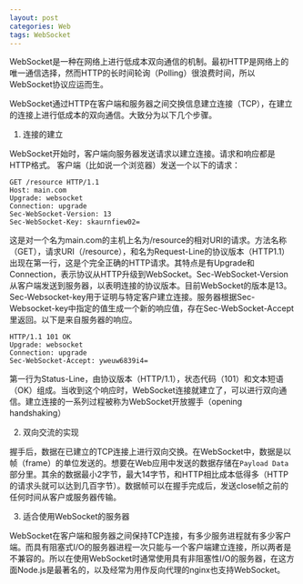 ```yaml
---
layout: post
categories: Web
tags: WebSocket
---
```


WebSocket是一种在网络上进行低成本双向通信的机制。最初HTTP是网络上的唯一通信选择，然而HTTP的长时间轮询（Polling）很浪费时间，所以WebSocket协议应运而生。

WebSocket通过HTTP在客户端和服务器之间交换信息建立连接（TCP），在建立的连接上进行低成本的双向通信。大致分为以下几个步骤。

1. 连接的建立

WebSocket开始时，客户端向服务器发送请求以建立连接。请求和响应都是HTTP格式。
客户端（比如说一个浏览器）发送一个以下的请求：
```
GET /resource HTTP/1.1
Host: main.com
Upgrade: websocket
Connection: upgrade
Sec-WebSocket-Version: 13
Sec-WebSocket-Key: skaurnfiew02=
```
这是对一个名为main.com的主机上名为/resource的相对URI的请求。方法名称（GET），请求URI（/resource），和名为Request-Line的协议版本（HTTP1.1）出现在第一行，这是个完全正确的HTTP请求。其特点是有Upgrade和Connection，表示协议从HTTP升级到WebSocket。Sec-WebSocket-Version从客户端发送到服务器，以表明连接的协议版本。目前WebSocket的版本是13。Sec-Websocket-key用于证明与特定客户建立连接。服务器根据Sec-Websocket-key中指定的值生成一个新的响应值，存在Sec-WebSocket-Accept里返回。以下是来自服务器的响应。
```
HTTP/1.1 101 OK 
Upgrade: websocket
Connection: upgrade
Sec-WebSocket-Accept: yweuw6839i4=
```
第一行为Status-Line，由协议版本（HTTP/1.1），状态代码（101）和文本短语（OK）组成。当收到这个响应时，WebSocket连接就建立了，可以进行双向通信。建立连接的一系列过程被称为WebSocket开放握手（opening handshaking）

2. 双向交流的实现

握手后，数据在已建立的TCP连接上进行双向交换。在WebSocket中，数据是以帧（frame）的单位发送的。想要在Web应用中发送的数据存储在`Payload Data`部分里。其余的数据最小2字节，最大14字节，和HTTP相比成本低得多（HTTP的请求头就可以达到几百字节）。数据帧可以在握手完成后，发送close帧之前的任何时间从客户或服务器传输。

3. 适合使用WebSocket的服务器

WebSocket在客户端和服务器之间保持TCP连接，有多少服务进程就有多少客户端。而具有阻塞式I/O的服务器进程一次只能与一个客户端建立连接，所以两者是不兼容的。所以在使用WebSocket时通常使用具有非阻塞性I/O的服务器，在这方面Node.js是最著名的，以及经常为用作反向代理的nginx也支持WebSocket。
